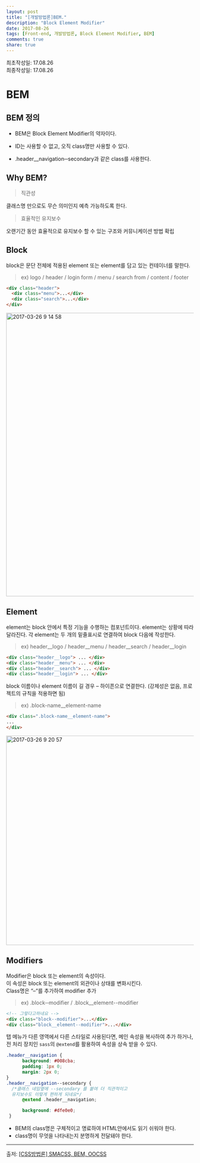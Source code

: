 ```yaml
---
layout: post
title: "[개발방법론]BEM."
description: "Block Element Modifier"
date: 2017-08-26
tags: [Front-end, 개발방법론, Block Element Modifier, BEM]
comments: true
share: true
---
```


최초작성일: 17.08.26  
최종작성일: 17.08.26  

# BEM  

## BEM 정의    
- BEM은 Block Element Modifier의 약자이다.  

- ID는 사용할 수 없고, 오직 class명만 사용할 수 있다.  

- .header__navigation‐‐secondary과 같은 class를 사용한다.  


## Why BEM?   

> 직관성    

클래스명 만으로도 무슨 의미인지 예측 가능하도록 한다.  

> 효율적인 유지보수  

오랜기간 동안 효율적으로 유지보수 할 수 있는 구조와 커뮤니케이션 방법 확립  

## Block  

block은 문단 전체에 적용된 element 또는 element를 담고 있는 컨테이너를 말한다.  
> ex) logo / header / login form / menu / search from / content / footer

```html
<div class="header">
  <div class="menu">...</div>
  <div class="search">...</div>
</div>
```  
<img width="761" alt="2017-03-26 9 14 58" src="https://cloud.githubusercontent.com/assets/25549306/24331141/5a1840fc-1269-11e7-9203-5b04a285d5a6.png">  

## Element  

element는 block 안에서 특정 기능을 수행하는 컴포넌트이다. element는 상황에 따라 달라진다.
각 element는 두 개의 밑줄표시로 연결하여 block 다음에 작성한다.  

> ex) header__logo / header__menu / header__search / header__login  

```html
<div class="header__logo"> ... </div>
<div class="header__menu"> ... </div>
<div class="header__search"> ... </div>
<div class="header__login"> ... </div>

```  

block 이름이나 element 이름이 길 경우 – 하이픈으로 연결한다. (강제성은 없음, 프로젝트의 규칙을 적용하면 됨)  

> ex) .block-name__element-name  

```html
<div class=".block-name__element-name">
...
</div>
```  

<img width="562" alt="2017-03-26 9 20 57" src="https://cloud.githubusercontent.com/assets/25549306/24331204/23d10dfc-126a-11e7-8d7b-09295ee318a4.png">  

## Modifiers  

Modifier은 block 또는 element의 속성이다.  
이 속성은 block 또는 element의 외관이나 상태를 변화시킨다.  
Class명은 “–“를 추가하여 modifier 추가  

> ex) .block‐‐modifier / .block__element--modifier  

```html  
<!-- 그렇다고하네요 -->
<div class="block‐‐modifier">...</div>
<div class="block__element--modifier">...</div>
```

탭 메뉴가 다른 영역에서 다른 스타일로 사용된다면,
메인 속성을 복사하여 추가 하거나,
전 처리 장치인 `sass`의 `@extend`를 활용하여 속성을 상속 받을 수 있다.  
```css
.header__navigation {
      background: #008cba;
      padding: 1px 0;
      margin: 2px 0;
}     
.header__navigation‐‐secondary {
  /*클래스 네임옆에 ‐‐secondary 를 붙여 더 직관적이고
  유지보수도 이렇게 편하게 되네요*/
      @extend .header__navigation;

      background: #dfe0e0;
 }
 ```  

- BEM의 class명은 구체적이고 명료하여 HTML안에서도 읽기 쉬워야 한다.
- class명이 무엇을 나타내는지 분명하게 전달돼야 한다.

---  

출저: [[CSS방법론] SMACSS, BEM, OOCSS](http://wit.nts-corp.com/2015/04/16/3538)